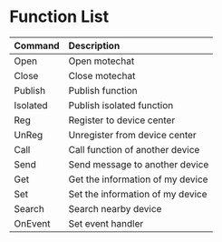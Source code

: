 # Function List

| Command | Description |
| :--- | :--- |
| Open | Open motechat |
| Close | Close motechat |
| Publish | Publish function |
| Isolated | Publish isolated function |
| Reg | Register to device center |
| UnReg | Unregister from device center |
| Call | Call function of another device |
| Send | Send message to another device |
| Get | Get the information of my device |
| Set | Set the information of my device |
| Search | Search nearby device |
| OnEvent | Set event handler |

